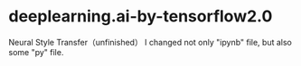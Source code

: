 # deeplearning.ai-by-tensorflow2.0
Neural Style Transfer（unfinished）
I changed not only "ipynb" file, but also some "py" file.
